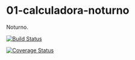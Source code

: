 01-calculadora-noturno
======================

Noturno.

[![Build Status](https://travis-ci.org/farmella/01-calculadora-noturno.svg?branch=master)](https://travis-ci.org/farmella/01-calculadora-noturno)

[![Coverage Status](https://img.shields.io/coveralls/farmella/01-calculadora-noturno.svg)](https://coveralls.io/r/farmella/01-calculadora-noturno?branch=master)
